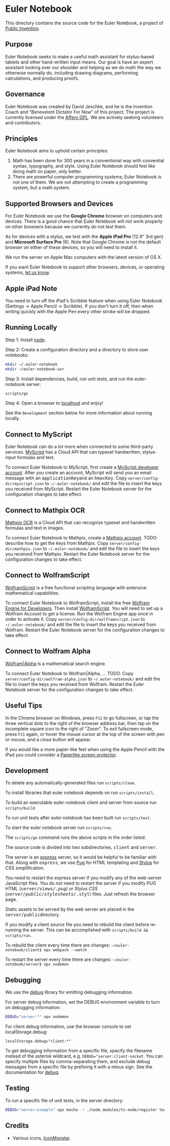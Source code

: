 # Euler Notebook

This directory contains the source code for the Euler Notebook, a project of
[Public Invention](https://pubinv.github.io/PubInv/).

## Purpose

Euler Notebook seeks to make a useful math assistant for stylus-based tablets and other hand-written input means.
Our goal is have an expert assistant looking over our shoulder and helping as we do math the way we otherwise normally do,
including drawing diagrams, performing calculations, and producing proofs.

## Governance

Euler Notebook was created by David Jeschke, and he is the Invention Coach and "Benevelont Dictator For Now" of this project.
The project is currently licensed under the [Affero GPL](https://www.gnu.org/licenses/agpl-3.0.en.html).
We are actively seeking volunteers and contributors.

## Principles

Euler Notebook aims to uphold certain principles:
1. Math has been done for 300 years in a conventional way with convential syntax, typography, and style. Using Euler Notebook should feel like doing math on paper, only better.
2. There are powerful computer programming systems; Euler Notebook is not one of them. We are not attempting to create a programming system, but a math system.

## Supported Browsers and Devices

For Euler Notebook we use the __Google Chrome__ browser on computers and devices.
There is a good chance that Euler Notebook will not work properly on other browsers because we currently do not test them.

As for devices with a stylus, we test with the __Apple iPad Pro__ (12.9" 3rd gen) and __Microsoft Surface Pro__ (6).
Note that Google Chrome is not the default browser on either of these devices, so you will need to install it.

We run the server on Apple Mac computers with the latest version of OS X.

If you want Euler Notebook to support other browsers, devices, or operating systems, [let us know](https://www.pubinv.org/contact-us/).

## Apple iPad Note

You need to turn off the iPad's Scribble feature when using Euler Notebook (Settings -> Apple Pencil -> Scribble). If you don't turn it off, then when writing quickly with the Apple Pen every other stroke will be dropped.

## Running Locally

Step 1: Install [node](https://nodejs.org/en/).

Step 2: Create a configuration directory and a directory to store user notebooks:

```bash
mkdir ~/.euler-notebook
mkdir ~/euler-notebook-usr
```

Step 3: Install dependencies, build, run unit tests, and run the euler-notebook server:

```bash
scripts/go
```

Step 4: Open a browser to [localhost](http://localhost) and enjoy!

See the `Development` section below for more information about running locally.

## Connect to MyScript

Euler Notebook can do a lot more when connected to some third-party services.
[MyScript](https://www.myscript.com/technology) has a Cloud API that can typeset handwritten, stylus-input formulas and text.

To connect Euler Notebook to MyScript, first create a [MyScript developer account](https://developer.myscript.com/getting-started/web).
After you create an account, MyScript will send you an email message with an <tt>applicationKey</tt>and an <tt>hmacKey</tt>.
Copy `server/config-dir/myscript.json` to `~/.euler-notebook/` and edit the file to insert the keys you received from MyScript.
Restart the Euler Notebook server for the configuration changes to take effect.

## Connect to Mathpix OCR

[Mathpix OCR](https://mathpix.com/ocr) is a Cloud API that can recognize typeset and handwritten formulas and text in images.

To connect Euler Notebook to Mathpix, create a [Mathpix account](https://accounts.mathpix.com/login).
TODO: describe how to get the keys from Mathpix.
Copy `server/config-dir/mathpix.json` to `~/.euler-notebook/` and edit the file to insert the keys you received from Mathpix.
Restart the Euler Notebook server for the configuration changes to take effect.

## Connect to WolframScript

[WolframScript](https://www.wolfram.com/wolframscript/) is a free functional scripting language with extensive mathematical capabilities.

To connect Euler Notebook to WolframScript, install the free [Wolfram Engine for Developers](https://www.wolfram.com/engine/).
Then install [WolframScript](https://www.wolfram.com/wolframscript/).
You will need to set up a Wolfram Account to get a license.
Run the Wolfram Engine app once in order to activate it.
Copy `server/config-dir/wolframscript.json` to `~/.euler-notebook/` and edit the file to insert the keys you received from Wolfram.
Restart the Euler Notebook server for the configuration changes to take effect.

## Connect to Wolfram Alpha

[Wolfram|Alpha](https://www.wolframalpha.com) is a mathematical search engine.

To connect Euler Notebook to Wolfram|Alpha, ... TODO.
Copy `server/config-dir/wolfram-alpha.json` to `~/.euler-notebook/` and edit the file to insert the keys you received from Wolfram.
Restart the Euler Notebook server for the configuration changes to take effect.

## Useful Tips

In the Chrome browser on Windows, press `F11` to go fullscreen,
or tap the three vertical dots to the right of the browser address bar,
then tap on the incomplete square icon to the right of "Zoom".
To exit fullscreen mode, press `F11` again,
or hover the mouse cursor at the top of the screen with pen or mouse,
and a close button will appear.

If you would like a more paper-like feel when using the Apple Pencil with the iPad
you could consider a [Paperlike screen protector](https://paperlike.com).

## Development

To delete any automatically-generated files run `scripts/clean`.

To install libraries that euler notebook depends on run `scripts/install`.

To build an executable euler-notebook client and server from source run `scripts/build`.

To run unit tests after euler notebook has been built run `scripts/test`.

To start the euler notebook server run `scripts/run`.

The `scripts/go` command runs the above scripts in the order listed.

The source code is divided into two subdirectories, <tt>client</tt> and <tt>server</tt>.

The server is an [express](https://expressjs.com/) server, so it would be helpful to be familiar with that.
Along with <tt>express</tt>, we use [Pug](https://pugjs.org/) for HTML templating and [Stylus](http://stylus-lang.com/)
for CSS simplification.

You need to restart the express server if you modify any of the web-server JavaScript files.
You do _not_ need to restart the server if you modify PUG HTML (<tt>server/views/*.pug</tt>) or Stylus CSS (<tt>server/public/stylesheets/*.styl</tt>) files.
Just refresh the browser page.

Static assets to be served by the web server are placed in the <tt>server/public</tt>directory.

If you modify a client source file you need to rebuild the client before re-running the server.
This can be accomplished with `scripts/build && scripts/run`.

To rebuild the client every time there are changes: `~/euler-notebook/client$ npx webpack --watch`

To restart the server every time there are changes: `~/euler-notebook/server$ npx nodemon`

## Debugging

We use the [debug](https://www.npmjs.com/package/debug) library for emitting debugging information.

For server debug information, set the DEBUG environment variable to turn on debugging information:

```bash
DEBUG="server:*" npx nodemon
```

For client debug information, use the browser console to set localStorage.debug:

```
localStorage.debug="client:*"
```

To get debugging information from a specific file, specify the filename instead of the asterisk wildcard, e.g.
`DEBUG="server:client-socket`. You can specify multiple files by comma-separating them, and exclude debug
messages from a specific file by prefixing it with a minus sign. See the documentation for [debug](https://www.npmjs.com/package/debug).

## Testing

To run a specific file of unit tests, in the server directory:

```bash
DEBUG="server:example" npx mocha -r ./node_modules/ts-node/register test/example.spec.ts
```

## Credits

* Various icons, [IconMonster](https://iconmonstr.com/).

